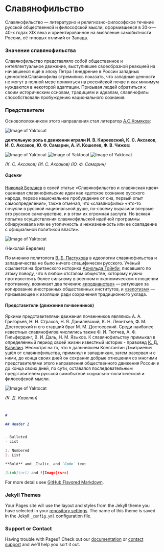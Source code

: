 # Славянофильство

Славянофи́льство — литературно и религиозно-философское течение русской общественной и философской мысли, оформившееся в 30-х—40-х годах XIX века и ориентированное на выявление самобытности России, её типовых отличий от Запада.

### Значение славянофильства

Славянофильство представляло собой общественное и интеллектуальное движение, выступившее своеобразной реакцией на начавшееся ещё в эпоху Петра I внедрение в России западных ценностей.Славянофилы стремились показать, что западные ценности не могут в полной мере прижиться на российской почве и как минимум нуждаются в некоторой адаптации. Призывая людей обратиться к своим историческим основам, традициям и идеалам, славянофилы способствовали пробуждению национального сознания.

### Представители

Основоположником этого направления стал литератор [А.С.Хомяков](https://ru.wikipedia.org/wiki/Хомяков,_Алексей_Степанович):

![Image of Yaktocat](https://upload.wikimedia.org/wikipedia/commons/thumb/8/8e/KhomyakovA_AvtoportretABR.jpg/250px-KhomyakovA_AvtoportretABR.jpg)

**деятельную роль в движении играли И. В. Киреевский, К. С. Аксаков, И. С. Аксаков, Ю. Ф. Самарин, А. И. Кошелев, Ф. В. Чижов:**

![Image of Yaktocat](https://upload.wikimedia.org/wikipedia/commons/thumb/f/f8/KonstantinAksakov.jpg/150px-KonstantinAksakov.jpg) ![Image of Yaktocat](https://upload.wikimedia.org/wikipedia/commons/thumb/c/c5/%D0%90%D0%BA%D1%81%D0%B0%D0%BA%D0%BE%D0%B2_%D0%98%D0%B2%D0%B0%D0%BD_%D0%A1%D0%B5%D1%80%D0%B3%D0%B5%D0%B5%D0%B2%D0%B8%D1%87.jpg/160px-%D0%90%D0%BA%D1%81%D0%B0%D0%BA%D0%BE%D0%B2_%D0%98%D0%B2%D0%B0%D0%BD_%D0%A1%D0%B5%D1%80%D0%B3%D0%B5%D0%B5%D0%B2%D0%B8%D1%87.jpg) ![Image of Yaktocat](https://upload.wikimedia.org/wikipedia/commons/thumb/9/99/Yuri_Fyodorovich_Samarin_Kramskoi.jpg/150px-Yuri_Fyodorovich_Samarin_Kramskoi.jpg) 

_(К. С. Аксаков) (И. С. Аксаков) (Ю. Ф. Самарин)_
##### Оценки
[Николай Бердяев](https://ru.wikipedia.org/wiki/Бердяев,_Николай_Александрович) в своей статье «Славянофильство и славянская идея» оценивал славянофильские идеи как «детское сознание русского народа, первое национальное пробуждение от сна, первый опыт самоопределения», также отмечая, что «славянофилы» «что-то почуяли в русской национальной душе, по-своему выразили впервые это русское самочувствие, и в этом их огромная заслуга. Но всякая попытка осуществления славянофильской идейной программы обнаруживала или ее утопичность и нежизненность или ее совпадение с официальной политикой власти».

![Image of Yaktocat](https://upload.wikimedia.org/wikipedia/commons/thumb/e/e6/Nikolay_Berdyaev.jpg/200px-Nikolay_Berdyaev.jpg) 

(Николай Бердяев)
 


По мнению политолога [В. Б. Пастухова](https://ru.wikipedia.org/wiki/Пастухов,_Владимир_Борисович) в идеологии славянофильства и западничества не было ничего специфически русского. Учёный ссылается на британского историка [Арнольда Тойнби](https://ru.wikipedia.org/wiki/Тойнби,_Арнольд_Джозеф), писавшего по этому поводу, что в любом отсталом обществе, которому нужно противостоять более сильному в военном и экономическом отношении противнику, возникает два течения: [«иродианство»](https://ru.wikipedia.org/wiki/Иродиане) — ратующее за копирование иностранных общественных институтов, и [«зелотизм»](https://ru.wikipedia.org/wiki/Зелоты) — призывающее к изоляции ради сохранения традиционного уклада.


#### Представители (движения почвенников)
Яркими представителями движения почвенников являлись А. А. Григорьев, Н. Н. Страхов, Н. Я. Данилевский, К. Н. Леонтьев, Ф. М. Достоевский и его старший брат М. М. Достоевский. Среди наиболее известных славянофилов числились также Ф. И. Тютчев, А. Ф. Гильфердинг, В. И. Даль, Н. М. Языков. К славянофильству примыкал в определенный период своей жизни известный историк - правовед [К. Д. Кавелин](https://ru.wikipedia.org/wiki/Кавелин,_Константин_Дмитриевич). Несмотря на то, что в дальнейшем Константин Дмитриевич ушёл от славянофильства, примкнул к западникам, затем разорвал и с ними, до конца своих дней он сохранил добрые отношения со многими представителями этого направления общественного движения России и до конца своих дней, по сути, оставался последовательным представителем русской самобытной социально-политической и философской мысли. 

![Image of Yaktocat](https://upload.wikimedia.org/wikipedia/commons/thumb/1/1a/Kavelin_Konstantin_Dmitrievich.jpg/200px-Kavelin_Konstantin_Dmitrievich.jpg) 

_(К. Д. Кавелин)_
```markdown


# 

## Header 2


- Bulleted
- List

1. Numbered
2. List

**Bold** and _Italic_ and `Code` text

[Link](url) and ![Image](src)
```

For more details see [GitHub Flavored Markdown](https://guides.github.com/features/mastering-markdown/).

### Jekyll Themes

Your Pages site will use the layout and styles from the Jekyll theme you have selected in your [repository settings](https://github.com/Essence027/Essence027.github.io/settings). The name of this theme is saved in the Jekyll `_config.yml` configuration file.

### Support or Contact

Having trouble with Pages? Check out our [documentation](https://docs.github.com/categories/github-pages-basics/) or [contact support](https://github.com/contact) and we’ll help you sort it out.
